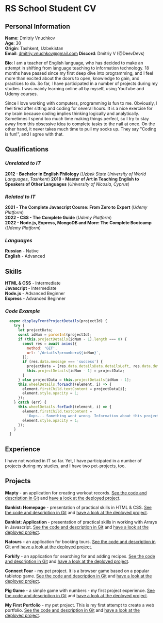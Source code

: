 # RS School Student CV

## Personal Information

**Name**: Dmitriy Vnuchkov  
**Age**: 30  
**Origin**: Tashkent, Uzbekistan  
**Email**: dmitriy.vnuchkov@gmail.com
**Discord**: Dmitriy V (@DeevDevs)

**Bio**: I am a teacher of English language, who has decided to make an attempt in shifting from language teaching to information technology. 18 months have passed since my first deep dive into programming, and I feel more than excited about the doors to open, knowledge to gain, and practices to do. So far, I have participated in a number of projects during my studies. I was mainly learning online all by myself, using YouTube and Udemy courses.

Since I love working with computers, programming is fun to me. Obviously, I feel tired after sitting and coding for several hours. It is a nice exercise for my brain because coding implies thinking logically and analytically. Sometimes I spend too much time making things perfect, so I try to stay away from this obsessive idea to complete tasks to the nail at once. On the other hand, it never takes much time to pull my socks up. They say "Coding is fun!", and I agree with that.

## Qualifications

### _Unrelated to IT_

**2012 - Bachelor in English Philology** (_Uzbek State University of World Languages_, _Tashkent_)
**2019 - Master of Art in Teaching English to Speakers of Other Languages** (_University of Nicosia_, _Cyprus_)

### _Related to IT_

**2021 - The Complete Javascript Course: From Zero to Expert** (_Udemy Platform_)  
**2022 - CSS - The Complete Guide** (_Udemy Platform_)  
**2022 - Node.js, Express, MongoDB and More: The Complete Bootcamp** (_Udemy Platform_)

### _Languages_

**Russian** - Native  
**English** - Advanced

## Skills

**HTML & CSS** - Intermediate  
**Javascript** - Intermediate  
**Node.js** - Advanced Beginner  
**Express** - Advanced Beginner

### _Code Example_

```javascript
  async displayFrontProjectDetails(projectId) {
    try {
      let projectData;
      const idNum = parseInt(projectId);
      if (this.projectDetails[idNum - 1].length === 0) {
        const res = await axios({
          method: 'GET',
          url: `/details?prnumber=${idNum}`,
        });
        if (res.data.message === 'success') {
          projectData = [res.data.detailsData.detailsLeft, res.data.detailsData.detailsRight];
          this.projectDetails[idNum - 1] = projectData;
        }
      } else projectData = this.projectDetails[idNum - 1];
      this.wheelDetails.forEach((element, i) => {
        element.firstChild.textContent = projectData[i];
        element.style.opacity = 1;
      });
    } catch (err) {
      this.wheelDetails.forEach((element, i) => {
        element.firstChild.textContent =
          'Oops... Something went wrong. Information about this project is not accessible at the moment. Please, try again later.';
        element.style.opacity = 1;
      });
    }
  }
```

## Experience

I have not worked in IT so far. Yet, I have participated in a number of projects during my studies, and I have two pet-projects, too.

## Projects

**Mapty** - an application for creating workout records. [See the code and description in Git](https://github.com/DeevDevs/dd-mapty-app) and [have a look at the deployed project](https://deevdevs-mapty-app.netlify.app/).

**Bankist: Homepage** - presentation of practical skills in HTML & CSS. [See the code and description in Git](https://github.com/DeevDevs/dd-bankist-homepage) and [have a look at the deployed project](https://deevdevs-bankist-homepage.netlify.app/).

**Bankist: Application** - presentation of practical skills in working with Arrays in Javascript. [See the code and description in Git](https://github.com/DeevDevs/dd-bankist-app) and [have a look at the deployed project](https://deevdevs-bankist-app.netlify.app/).

**Natours** - an application for booking tours. [See the code and description in Git](https://github.com/DeevDevs/dd-natours) and [have a look at the deployed project](https://deevdevs-natours.herokuapp.com/).

**Forkify** - an application for searching for and adding recipes. [See the code and description in Git](https://github.com/DeevDevs/dd-forkify-app) and [have a look at the deployed project](https://deevdevs-forkify-app.netlify.app/).

**Connect Four** - my pet project. It is a browser game based on a popular tabletop game. [See the code and description in Git](https://github.com/DeevDevs/dd-connect-four) and [have a look at the deployed project](https://deevdevs-connect-four.netlify.app/).

**Pig Game** - a simple game with numbers - my first project experience. [See the code and description in Git](https://github.com/DeevDevs/dd-pig-game) and [have a look at the deployed project](https://deevdevs-pig-game.netlify.app/).

**My First Portfolio** - my pet project. This is my first attempt to create a web portfolio. [See the code and description in Git](https://github.com/DeevDevs/dd-my-portfolio) and [have a look at the deployed project](https://deevdevs-my-portfolio.herokuapp.com/).
